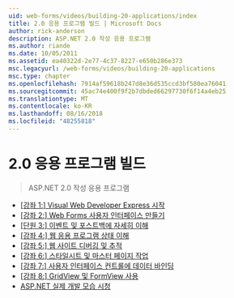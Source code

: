```yaml
---
uid: web-forms/videos/building-20-applications/index
title: 2.0 응용 프로그램 빌드 | Microsoft Docs
author: rick-anderson
description: ASP.NET 2.0 작성 응용 프로그램
ms.author: riande
ms.date: 10/05/2011
ms.assetid: ea40322d-2e77-4c37-8227-e650b286e373
msc.legacyurl: /web-forms/videos/building-20-applications
msc.type: chapter
ms.openlocfilehash: 7914af59618b247d8e36d535ccd3bf580ea76041
ms.sourcegitcommit: 45ac74e400f9f2b7dbded66297730f6f14a4eb25
ms.translationtype: MT
ms.contentlocale: ko-KR
ms.lasthandoff: 08/16/2018
ms.locfileid: "48255818"
---
```

<a name="building-20-applications"></a>2.0 응용 프로그램 빌드
====================
> ASP.NET 2.0 작성 응용 프로그램


- [[강좌 1:] Visual Web Developer Express 시작](lesson-1-getting-started-with-visual-web-developer-express.md)
- [[강좌 2:] Web Forms 사용자 인터페이스 만들기](lesson-2-creating-a-web-forms-user-interface.md)
- [[단원 3:] 이벤트 및 포스트백에 자세히 이해](lesson-3-understanding-more-about-events-and-postback.md)
- [[강좌 4:] 웹 응용 프로그램 상태 이해](lesson-4-understanding-web-application-state.md)
- [[강좌 5:] 웹 사이트 디버깅 및 추적](lesson-5-debugging-and-tracing-your-website.md)
- [[강좌 6:] 스타일시트 및 마스터 페이지 작업](lesson-6-working-with-stylesheets-and-master-pages.md)
- [[강좌 7:] 사용자 인터페이스 컨트롤에 데이터 바인딩](lesson-7-databinding-to-user-interface-controls.md)
- [[강좌 8:] GridView 및 FormView 사용](lesson-8-working-with-the-gridview-and-formview.md)
- [ASP.NET 실제 개발 모습 시청](watch-aspnet-development-in-action.md)
